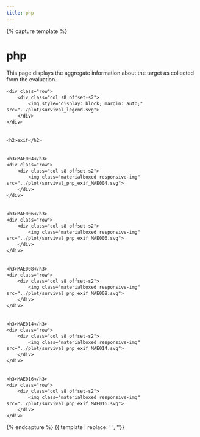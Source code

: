 ```yaml
---
title: php
---
```



{% capture template %}



<div class="section">
    <h1>php</h1>
    <p>
        This page displays the aggregate information about the target as collected from the evaluation.
    </p>

    <div class="row">
        <div class="col s8 offset-s2">
            <img style="display: block; margin: auto;" src="../plot/survival_legend.svg">
        </div>
    </div>

    
    <h2>exif</h2>
    
        
    <h3>MAE004</h3>
    <div class="row">
        <div class="col s8 offset-s2">
            <img class="materialboxed responsive-img" src="../plot/survival_php_exif_MAE004.svg">
        </div>
    </div>
    
        
    <h3>MAE006</h3>
    <div class="row">
        <div class="col s8 offset-s2">
            <img class="materialboxed responsive-img" src="../plot/survival_php_exif_MAE006.svg">
        </div>
    </div>
    
        
    <h3>MAE008</h3>
    <div class="row">
        <div class="col s8 offset-s2">
            <img class="materialboxed responsive-img" src="../plot/survival_php_exif_MAE008.svg">
        </div>
    </div>
    
        
    <h3>MAE014</h3>
    <div class="row">
        <div class="col s8 offset-s2">
            <img class="materialboxed responsive-img" src="../plot/survival_php_exif_MAE014.svg">
        </div>
    </div>
    
        
    <h3>MAE016</h3>
    <div class="row">
        <div class="col s8 offset-s2">
            <img class="materialboxed responsive-img" src="../plot/survival_php_exif_MAE016.svg">
        </div>
    </div>
    

</div>



{% endcapture %}
{{ template | replace: '    ', ''}}
